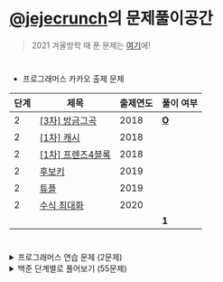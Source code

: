 # [@jejecrunch](https://github.com/jejecrunch)의 문제풀이공간

> 2021 겨울방학 때 푼 문제는 [여기](https://github.com/jejecrunch/2021-winter-kakao/blob/main/jejecrunch)에!

#

-   프로그래머스 카카오 출제 문제

| 단계 | 제목                                                                          | 출제연도 | 풀이 여부                                                                               |
| ---- | ----------------------------------------------------------------------------- | -------- | --------------------------------------------------------------------------------------- |
| 2    | [[3차] 방금그곡](https://programmers.co.kr/learn/courses/30/lessons/17684)    | 2018     | [**O**](https://github.com/jejecrunch/2022/blob/main/jejecrunch/programmers/17684.java) |
| 2    | [[1차] 캐시](https://programmers.co.kr/learn/courses/30/lessons/17684)        | 2018     |                                                                                         |
| 2    | [[1차] 프렌즈4블록](https://programmers.co.kr/learn/courses/30/lessons/17684) | 2018     |                                                                                         |
| 2    | [후보키](https://programmers.co.kr/learn/courses/30/lessons/17684)            | 2019     |                                                                                         |
| 2    | [튜플](https://programmers.co.kr/learn/courses/30/lessons/17684)              | 2019     |                                                                                         |
| 2    | [수식 최대화](https://programmers.co.kr/learn/courses/30/lessons/17684)       | 2020     |                                                                                         |
|      |                                                                               |          | **1**                                                                                   |

#

<details>
<summary>프로그래머스 연습 문제 (2문제)</summary>
<div markdown="1">

| 카테고리 | 제목                                                                     | 풀이 여부                                                                               |
| -------- | ------------------------------------------------------------------------ | --------------------------------------------------------------------------------------- |
|          | [줄 서는 방법](https://programmers.co.kr/learn/courses/30/lessons/12936) | [**O**](https://github.com/jejecrunch/2022/blob/main/jejecrunch/programmers/12936.java) |
|          | [야근 지수](https://programmers.co.kr/learn/courses/30/lessons/12927)    | [**O**](https://github.com/jejecrunch/2022/blob/main/jejecrunch/programmers/12927.java) |

</div>
</details>

<details>
<summary>백준 단계별로 풀어보기 (55문제)</summary>
<div markdown="1">

| 카테고리 | 제목                                                                            | 풀이 여부                                                                                                 |
| -------- | ------------------------------------------------------------------------------- | --------------------------------------------------------------------------------------------------------- |
|          | [엄청난 부자2](https://www.acmicpc.net/problem/1271)                            | [**O**](https://github.com/jejecrunch/2022/blob/main/jejecrunch/BAEKJOON/SuperRich2_1271.java)            |
|          | [16진수](https://www.acmicpc.net/problem/1550)                                  | [**O**](https://github.com/jejecrunch/2022/blob/main/jejecrunch/BAEKJOON/Hexadecimal_1550.java)           |
|          | [긴자리 계산](https://www.acmicpc.net/problem/2338)                             | [**O**](https://github.com/jejecrunch/2022/blob/main/jejecrunch/BAEKJOON/LongDigitClaculation_2338.java)  |
|          | [검증수](https://www.acmicpc.net/problem/2475)                                  | [**O**](https://github.com/jejecrunch/2022/blob/main/jejecrunch/BAEKJOON/NumberOfVerifications_2475.java) |
|          | [파티가 끝나고 난 뒤](https://www.acmicpc.net/problem/2845)                     | [**O**](https://github.com/jejecrunch/2022/blob/main/jejecrunch/BAEKJOON/AfterParty_2845.java)            |
|          | [저작권](https://www.acmicpc.net/problem/2914)                                  | [**O**](https://github.com/jejecrunch/2022/blob/main/jejecrunch/BAEKJOON/Copyright_2914.java)             |
|          | [킹, 퀸, 룩, 비숍, 나이트, 폰](https://www.acmicpc.net/problem/3003)            | [**O**](https://github.com/jejecrunch/2022/blob/main/jejecrunch/BAEKJOON/KQLBNP_3003.java)                |
|          | [R2](https://www.acmicpc.net/problem/3046)                                      | [**O**](https://github.com/jejecrunch/2022/blob/main/jejecrunch/BAEKJOON/R2_3046.java)                    |
|          | [웰컴](https://www.acmicpc.net/problem/5337)                                    | [**O**](https://github.com/jejecrunch/2022/blob/main/jejecrunch/BAEKJOON/Welcome_5337.java)               |
|          | [마이크로소프트 로고](https://www.acmicpc.net/problem/5338)                     | [**O**](https://github.com/jejecrunch/2022/blob/main/jejecrunch/BAEKJOON/MicrosoftLogo_5338.java)         |
|          | [콜센터](https://www.acmicpc.net/problem/5339)                                  | [**O**](https://github.com/jejecrunch/2022/blob/main/jejecrunch/BAEKJOON/CallCenter_5339.java)            |
|          | [카드 게임](https://www.acmicpc.net/problem/5522)                               | [**O**](https://github.com/jejecrunch/2022/blob/main/jejecrunch/BAEKJOON/CardGame_5522.java)              |
|          | [심부름 가는 길](https://www.acmicpc.net/problem/5554)                          | [**O**](https://github.com/jejecrunch/2022/blob/main/jejecrunch/BAEKJOON/Errand_5554.java)                |
|          | [Next in line](https://www.acmicpc.net/problem/6749)                            | [**O**](https://github.com/jejecrunch/2022/blob/main/jejecrunch/BAEKJOON/NextInLine_6749.java)            |
|          | [Plane](https://www.acmicpc.net/problem/8370)                                   | [**O**](https://github.com/jejecrunch/2022/blob/main/jejecrunch/BAEKJOON/Plane_8370.java)                 |
|          | [Julka](https://www.acmicpc.net/problem/8437)                                   | [**O**](https://github.com/jejecrunch/2022/blob/main/jejecrunch/BAEKJOON/Julka_8437.java)                 |
|          | [Zadanie próbne 2](https://www.acmicpc.net/problem/8871)                        | [**O**](https://github.com/jejecrunch/2022/blob/main/jejecrunch/BAEKJOON/ZadanieProbne2_8871.java)        |
|          | [스타워즈 로고](https://www.acmicpc.net/problem/9653)                           | [**O**](https://github.com/jejecrunch/2022/blob/main/jejecrunch/BAEKJOON/StarwarsLogo_9653.java)          |
|          | [나부 함대 데이터](https://www.acmicpc.net/problem/9654)                        | [**O**](https://github.com/jejecrunch/2022/blob/main/jejecrunch/BAEKJOON/NabuPlanet_9654.java)            |
|          | [NFC West vs North](https://www.acmicpc.net/problem/10170)                      | [**O**](https://github.com/jejecrunch/2022/blob/main/jejecrunch/BAEKJOON/NFCWestvsNorth_10170.java)       |
|          | [오늘 날짜](https://www.acmicpc.net/problem/10699)                              | [**O**](https://github.com/jejecrunch/2022/blob/main/jejecrunch/BAEKJOON/Today_10699.java)                |
|          | [한글 2](https://www.acmicpc.net/problem/11283)                                 | [**O**](https://github.com/jejecrunch/2022/blob/main/jejecrunch/BAEKJOON/Hangul2_11283.java)              |
|          | [꼬마 정민](https://www.acmicpc.net/problem/11382)                              | [**O**](https://github.com/jejecrunch/2022/blob/main/jejecrunch/BAEKJOON/BoyJM_11382.java)                |
|          | [고려대는 사랑입니다](https://www.acmicpc.net/problem/11942)                    | [**O**](https://github.com/jejecrunch/2022/blob/main/jejecrunch/BAEKJOON/KUniv_11942.java)                |
|          | [큰 수 곱셈](https://www.acmicpc.net/problem/13277)                             | [**O**](https://github.com/jejecrunch/2022/blob/main/jejecrunch/BAEKJOON/BigNumberBy_13277.java)          |
|          | [와이버스 부릉부릉](https://www.acmicpc.net/problem/14645)                      | [**O**](https://github.com/jejecrunch/2022/blob/main/jejecrunch/BAEKJOON/YBus_14645.java)                 |
|          | [나는 행복합니다~](https://www.acmicpc.net/problem/14652)                       | [**O**](https://github.com/jejecrunch/2022/blob/main/jejecrunch/BAEKJOON/IamHappy_14652.java)             |
|          | [큰 수 (BIG)](https://www.acmicpc.net/problem/14928)                            | [**O**](https://github.com/jejecrunch/2022/blob/main/jejecrunch/BAEKJOON/BigNumber_14928_.java)           |
|          | [Vera and Outfits](https://www.acmicpc.net/problem/15439)                       | [**O**](https://github.com/jejecrunch/2022/blob/main/jejecrunch/BAEKJOON/VeraAndOutfits_15439.java)       |
|          | [조별과제를 하려는데 조장이 사라졌다](https://www.acmicpc.net/problem/15727)    | [**O**](https://github.com/jejecrunch/2022/blob/main/jejecrunch/BAEKJOON/DisapearLeader_15727.java)       |
|          | [나는 누구인가](https://www.acmicpc.net/problem/15733)                          | [**O**](https://github.com/jejecrunch/2022/blob/main/jejecrunch/BAEKJOON/WhoAmI_15733.java)               |
|          | [A+B - 9](https://www.acmicpc.net/problem/15740)                                | [**O**](https://github.com/jejecrunch/2022/blob/main/jejecrunch/BAEKJOON/APlusB9_15740.java)              |
|          | [수학은 체육과목 입니다](https://www.acmicpc.net/problem/15894)                 | [**O**](https://github.com/jejecrunch/2022/blob/main/jejecrunch/BAEKJOON/MathIsSports_15894.java)         |
|          | [새로운 시작](https://www.acmicpc.net/problem/15962)                            | [**O**](https://github.com/jejecrunch/2022/blob/main/jejecrunch/BAEKJOON/NewStart_15962.java)             |
|          | [이상한 기호](https://www.acmicpc.net/problem/15964)                            | [**O**](https://github.com/jejecrunch/2022/blob/main/jejecrunch/BAEKJOON/StrangeEmoji_15964.java)         |
|          | [오늘의 날짜는?](https://www.acmicpc.net/problem/16170)                         | [**O**](https://github.com/jejecrunch/2022/blob/main/jejecrunch/BAEKJOON/TodayDate_161700.java)           |
|          | [홍익대학교](https://www.acmicpc.net/problem/16394)                             | [**O**](https://github.com/jejecrunch/2022/blob/main/jejecrunch/BAEKJOON/HongikUniv_16394.java)           |
|          | [제리와 톰](https://www.acmicpc.net/problem/16430)                              | [**O**](https://github.com/jejecrunch/2022/blob/main/jejecrunch/BAEKJOON/JerryAndTom_16430.java)          |
|          | [달달함이 넘쳐흘러](https://www.acmicpc.net/problem/17256)                      | [**O**](https://github.com/jejecrunch/2022/blob/main/jejecrunch/BAEKJOON/MuchSweet_17256.java)            |
|          | [엔드게임 스포일러](https://www.acmicpc.net/problem/17295)                      | [**O**](https://github.com/jejecrunch/2022/blob/main/jejecrunch/BAEKJOON/EndgameSpoiler_17295.java)       |
|          | [스타후르츠](https://www.acmicpc.net/problem/17496)                             | [**O**](https://github.com/jejecrunch/2022/blob/main/jejecrunch/BAEKJOON/StarFruits_17496.java)           |
|          | [Арифметическая магия](https://www.acmicpc.net/problem/18906)                   | [**O**](https://github.com/jejecrunch/2022/blob/main/jejecrunch/BAEKJOON/Artithmetic_18096.java)          |
|          | [Rats](https://www.acmicpc.net/problem/18301)                                   | [**O**](https://github.com/jejecrunch/2022/blob/main/jejecrunch/BAEKJOON/Rats_18301.java)                 |
|          | [Site Score](https://www.acmicpc.net/problem/20254)                             | [**O**](https://github.com/jejecrunch/2022/blob/main/jejecrunch/BAEKJOON/SiteScore_20254.java)            |
|          | [세금](https://www.acmicpc.net/problem/20492)                                   | [**O**](https://github.com/jejecrunch/2022/blob/main/jejecrunch/BAEKJOON/Tax_20492.java)                  |
|          | [Bottle Return](https://www.acmicpc.net/problem/21300)                          | [**O**](https://github.com/jejecrunch/2022/blob/main/jejecrunch/BAEKJOON/BottleReturn_21300.java)         |
|          | [Multiply](https://www.acmicpc.net/problem/22193)                               | [**O**](https://github.com/jejecrunch/2022/blob/main/jejecrunch/BAEKJOON/Multyply_22193.java)             |
|          | [The World Responds](https://www.acmicpc.net/problem/23234)                     | [**O**](https://github.com/jejecrunch/2022/blob/main/jejecrunch/BAEKJOON/TheWorldResponds_23234.java)     |
|          | [余り (Remainder)](https://www.acmicpc.net/problem/24078)                       | [**O**](https://github.com/jejecrunch/2022/blob/main/jejecrunch/BAEKJOON/Amari_24078.java)                |
|          | [立方体 (Cube)](https://www.acmicpc.net/problem/24082)                          | [**O**](https://github.com/jejecrunch/2022/blob/main/jejecrunch/BAEKJOON/Riltupoutai_24082.java)          |
|          | [身長 (Height)](https://www.acmicpc.net/problem/24086)                          | [**O**](https://github.com/jejecrunch/2022/blob/main/jejecrunch/BAEKJOON/Shinchou_24086.java)             |
|          | [Affischutskicket](https://www.acmicpc.net/problem/24183)                       | [**O**](https://github.com/jejecrunch/2022/blob/main/jejecrunch/BAEKJOON/Affischutskicket_24183.java)     |
|          | [Double Crypt 1](https://www.acmicpc.net/problem/24218)                         |                                                                                                           |
|          | [알고리즘 수업 - 알고리즘의 수행 시간 1](https://www.acmicpc.net/problem/24262) | [**O**](https://github.com/jejecrunch/2022/blob/main/jejecrunch/BAEKJOON/AlgorhythmTime1_24262.java)      |
|          | [РАВЕНСТВО](https://www.acmicpc.net/problem/24309)                              | [**O**](https://github.com/jejecrunch/2022/blob/main/jejecrunch/BAEKJOON/РАВЕНСТВО_24309.java)            |
|          | [Cupcake Party](https://www.acmicpc.net/problem/24568)                          | [**O**](https://github.com/jejecrunch/2022/blob/main/jejecrunch/BAEKJOON/CupcakeParty_24568.java)         |
| 백트래킹 | [연산자 끼워넣기](https://www.acmicpc.net/problem/14888)                        |                                                                                                           |
| 백트래킹 | [스타트와 링크](https://www.acmicpc.net/problem/14889)                          |                                                                                                           |
| 수학     | [피보나치 수 3](https://www.acmicpc.net/problem/2749)                           |                                                                                                           |

</div>
</details>
